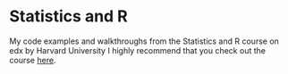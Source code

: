 # Statistics and R
My code examples and walkthroughs from the Statistics and R course on edx by Harvard University
I highly recommend that you check out the course [here](https://courses.edx.org/courses/course-v1:HarvardX+PH525.1x+1T2020/course/).
